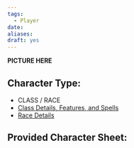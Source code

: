 ```yaml
---
tags:
  - Player
date: 
aliases: 
draft: yes
---
```

**PICTURE HERE**
## Character Type:
- CLASS / RACE
- [Class Details, Features, and Spells](https://www.dndbeyond.com/classes/druid)
- [Race Details](https://www.dndbeyond.com/races/3-elf)
## Provided Character Sheet:


